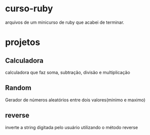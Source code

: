# curso-ruby
 arquivos de um minicurso de ruby que acabei de terminar.
# projetos
## Calculadora
calculadora que faz soma, subtração, divisão e multiplicação
## Random
Gerador de números aleatórios entre dois valores(minimo e maximo)
## reverse
inverte a string digitada pelo usuário utilizando o método reverse